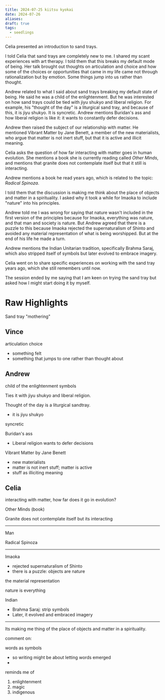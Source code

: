 ```yaml
---
title: 2024-07-25 kiitsu kyokai
date: 2024-07-26
aliases: 
draft: true
tags:
  - seedlings
---
```

Celia presented an introduction to sand trays.

I told Celia that sand trays are completely new to me. I shared my scant experiences with art therapy. I told them that this breaks my default mode of being. Her talk brought out thoughts on articulation and choice and how some of the choices or opportunities that came in my life came not through rationalization but by emotion. Some things jump into us rather than thought.

Andrew related to what I said about sand trays breaking my default state of being. He said he was a child of the enlightenment. But he was interested on how sand trays could be tied with jiyu shukyo and liberal religion. For example, his "thought of the day" is a liturgical sand tray, and because of this, it is jiyu shukyo. It is syncretic. Andrew mentions Buridan's ass and how liberal religion is like it: it wants to constantly defer decisions.

Andrew then raised the subject of our relationship with matter. He mentioned Vibrant Matter by Jane Benett, a member of the new materialists, who argue that matter is not inert stuff, but that it is active and illicit meaning.

Celia asks the question of how far interacting with matter goes in human evolution. She mentions a book she is currently reading called *Other Minds*, and mentions that granite does not contemplate itself but that it still is interacting.

Andrew mentions a book he read years ago, which is related to the topic: *Radical Spinoza*.

I told them that the discussion is making me think about the place of objects and matter in a spirituality. I asked why it took a while for Imaoka to include "nature" into his principles.

Andrew told me I was wrong for saying that nature wasn't included in the first version of the principles because for Imaoka, everything was nature, and that man and society is nature. But Andrew agreed that there is a puzzle to this because Imaoka rejected the supernaturalism of Shinto and avoided any material representation of what is being worshipped. But at the end of his life he made a turn.

Andrew mentions the Indian Unitarian tradition, specifically Brahma Saraj, which also stripped itself of symbols but later evolved to embrace imagery.

Celia went on to share specific experiences on working with the sand tray years ago, which she still remembers until now.

The session ended by me saying that I am keen on trying the sand tray but asked how I might start doing it by myself.

# Raw Highlights

Sand tray
"mothering"

## Vince

articulation
choice
- something felt
- something that jumps to one rather than thought about

## Andrew

child of the enlightenment
symbols

Ties it with jiyu shukyo and liberal religion.

Thought of the day is a liturgical sandtray.
- it is jiyu shukyo

syncretic

Buridan's ass
- Liberal religion wants to defer decisions 

Vibrant Matter by Jane Benett
- new materialists
- matter is not inert stuff; matter is active
- stuff as illiciting meaning

## Celia

interacting with matter, how far does it go in evolution?

Other Minds (book)

Granite does not contemplate itself but its interacting

---

Man

Radical Spinoza

---

Imaoka
- rejected supernaturalism of Shinto
- there is a puzzle: objects are nature

the material representation

nature is everything

Indian
- Brahma Saraj: strip symbols
- Later, it evolved and embraced imagery

---

Its making me thing of the place of objects and matter in a spirituality.

comment on:

words as symbols
- so writing might be about letting words emerged
- 

reminds me of
1. enlightenment
2. magic
3. indigenous